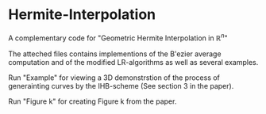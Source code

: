 # Hermite-Interpolation
A complementary code for "Geometric Hermite Interpolation in $\mathbb{R}^n$"

The atteched files contains implementions of the B'ezier average computation and of the modified LR-algorithms as well as several examples.

Run "Example" for viewing a 3D demonstrstion of the process of generainting curves by the IHB-scheme (See section 3 in the paper).

Run "Figure k" for creating Figure k from the paper.
